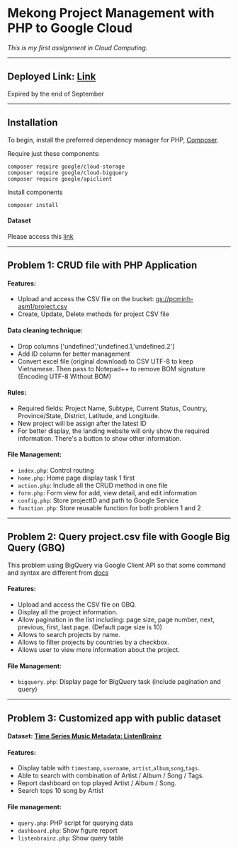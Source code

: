 # Mekong Project Management with PHP to Google Cloud

_This is my first assignment in Cloud Computing._

---

## Deployed Link: [Link](https://s3818102-asm1.as.r.appspot.com)

Expired by the end of September

---

## Installation

To begin, install the preferred dependency manager for PHP, [Composer](https://getcomposer.org/).

Require just these components:

```
composer require google/cloud-storage
composer require google/cloud-bigquery
composer require google/apiclient
```
Install components
```
composer install
```

#### Dataset

Please access this [link](https://data.vietnam.opendevelopmentmekong.net/dataset/mekong-infrastructure-tracker/resource/9640d37d-53ca-42fb-83a0-04de89228f1d)

---

## Problem 1: CRUD file with PHP Application

#### Features:

- Upload and access the CSV file on the bucket: [gs://pcminh-asm1/project.csv](#)
- Create, Update, Delete methods for project CSV file

#### Data cleaning technique:

- Drop columns ['undefined','undefined.1,'undefined.2']
- Add ID column for better management
- Convert excel file (original download) to CSV UTF-8 to keep Vietnamese. Then pass to Notepad++ to remove BOM signature (Encoding UTF-8 Without BOM)

#### Rules:

- Required fields: Project Name, Subtype, Current Status, Country, Province/State, District, Latitude, and Longitude.
- New project will be assign after the latest ID
- For better display, the landing website will only show the required information. There's a button to show other information.

#### File Management:

- `index.php`: Control routing
- `home.php`: Home page display task 1 first
- `action.php`: Include all the CRUD method in one file
- `form.php`: Form view for add, view detail, and edit information
- `config.php`: Store projectID and path to Google Service
- `function.php`: Store reusable function for both problem 1 and 2

---

## Problem 2: Query project.csv file with Google Big Query (GBQ)

This problem using BigQuery via Google Client API so that some command and syntax are different from [docs](https://cloud.google.com/bigquery/docs/reference/libraries)

#### Features:

- Upload and access the CSV file on GBQ.
- Display all the project information.
- Allow pagination in the list including: page size, page number, next, previous, first, last page. (Default page size is 10)
- Allows to search projects by name.
- Allows to filter projects by countries by a checkbox.
- Allows user to view more information about the project.

#### File Management:

- `bigquery.php`: Display page for BigQuery task (include pagination and query)

---

## Problem 3: Customized app with public dataset

#### Dataset: [Time Series Music Metadata: ListenBrainz](https://console.cloud.google.com/marketplace/product/metabrainz/listenbrainz)

#### Features:

- Display table with `timestamp`, `username`, `artist`,`album`,`song`,`tags`.
- Able to search with combination of Artist / Album / Song / Tags.
- Report dashboard on top played Artist / Album / Song.
- Search tops 10 song by Artist

#### File management:

- `query.php`: PHP script for querying data
- `dashboard.php`: Show figure report
- `listenbrainz.php`: Show query table
